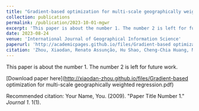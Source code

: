 ```yaml
---
title: "Gradient-based optimization for multi-scale geographically weighted regression"
collection: publications
permalink: /publication/2023-10-01-mgwr
excerpt: 'This paper is about the number 1. The number 2 is left for future work.'
date: 2023-08-24
venue: 'International Journal of Geographical Information Science'
paperurl: 'http://academicpages.github.io/files/Gradient-based optimization for multi-scale geographically weighted regression.pdf'
citation: 'Zhou, Xiaodan, Renato Assunção, Hu Shao, Cheng-Chia Huang, Mark Janikas, and Hanna Asefaw. "Gradient-based optimization for multi-scale geographically weighted regression." International Journal of Geographical Information Science (2023): 1-28.'
---
```

This paper is about the number 1. The number 2 is left for future work.

[Download paper here](http://xiaodan-zhou.github.io/files/Gradient-based optimization for multi-scale geographically weighted regression.pdf)

Recommended citation: Your Name, You. (2009). "Paper Title Number 1." <i>Journal 1</i>. 1(1).
